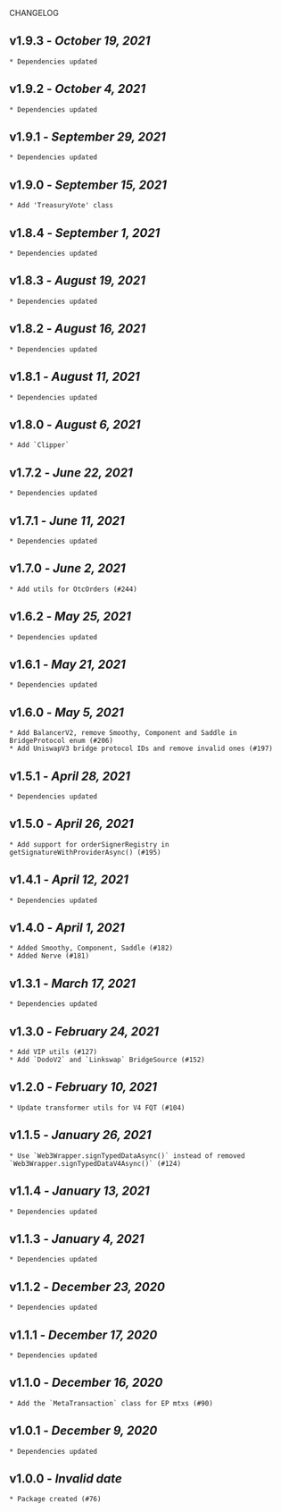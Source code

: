 <!--
changelogUtils.file is auto-generated using the monorepo-scripts package. Don't edit directly.
Edit the package's CHANGELOG.json file only.
-->

CHANGELOG

## v1.9.3 - _October 19, 2021_

    * Dependencies updated

## v1.9.2 - _October 4, 2021_

    * Dependencies updated

## v1.9.1 - _September 29, 2021_

    * Dependencies updated

## v1.9.0 - _September 15, 2021_

    * Add 'TreasuryVote' class

## v1.8.4 - _September 1, 2021_

    * Dependencies updated

## v1.8.3 - _August 19, 2021_

    * Dependencies updated

## v1.8.2 - _August 16, 2021_

    * Dependencies updated

## v1.8.1 - _August 11, 2021_

    * Dependencies updated

## v1.8.0 - _August 6, 2021_

    * Add `Clipper`

## v1.7.2 - _June 22, 2021_

    * Dependencies updated

## v1.7.1 - _June 11, 2021_

    * Dependencies updated

## v1.7.0 - _June 2, 2021_

    * Add utils for OtcOrders (#244)

## v1.6.2 - _May 25, 2021_

    * Dependencies updated

## v1.6.1 - _May 21, 2021_

    * Dependencies updated

## v1.6.0 - _May 5, 2021_

    * Add BalancerV2, remove Smoothy, Component and Saddle in BridgeProtocol enum (#206)
    * Add UniswapV3 bridge protocol IDs and remove invalid ones (#197)

## v1.5.1 - _April 28, 2021_

    * Dependencies updated

## v1.5.0 - _April 26, 2021_

    * Add support for orderSignerRegistry in getSignatureWithProviderAsync() (#195)

## v1.4.1 - _April 12, 2021_

    * Dependencies updated

## v1.4.0 - _April 1, 2021_

    * Added Smoothy, Component, Saddle (#182)
    * Added Nerve (#181)

## v1.3.1 - _March 17, 2021_

    * Dependencies updated

## v1.3.0 - _February 24, 2021_

    * Add VIP utils (#127)
    * Add `DodoV2` and `Linkswap` BridgeSource (#152)

## v1.2.0 - _February 10, 2021_

    * Update transformer utils for V4 FQT (#104)

## v1.1.5 - _January 26, 2021_

    * Use `Web3Wrapper.signTypedDataAsync()` instead of removed `Web3Wrapper.signTypedDataV4Async()` (#124)

## v1.1.4 - _January 13, 2021_

    * Dependencies updated

## v1.1.3 - _January 4, 2021_

    * Dependencies updated

## v1.1.2 - _December 23, 2020_

    * Dependencies updated

## v1.1.1 - _December 17, 2020_

    * Dependencies updated

## v1.1.0 - _December 16, 2020_

    * Add the `MetaTransaction` class for EP mtxs (#90)

## v1.0.1 - _December 9, 2020_

    * Dependencies updated

## v1.0.0 - _Invalid date_

    * Package created (#76)
